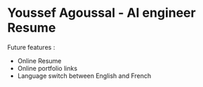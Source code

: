 # Youssef Agoussal - AI engineer Resume

Future features :

- Online Resume
- Online portfolio links
- Language switch between English and French

